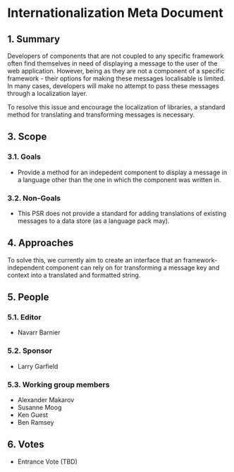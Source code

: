 # Internationalization Meta Document

## 1. Summary

Developers of components that are not coupled to any specific framework often find themselves in need of displaying a message to the user of the web application. However, being as they are not a component of a specific framework - their options for making these messages localisable is limited. In many cases, developers will make no attempt to pass these messages through a localization layer.

To resolve this issue and encourage the localization of libraries, a standard method for translating and transforming messages is necessary.

## 3. Scope

### 3.1. Goals

* Provide a method for an indepedent component to display a message in a language other than the one in which the component was written in.

### 3.2. Non-Goals

* This PSR does not provide a standard for adding translations of existing messages to a data store (as a language pack may).

## 4. Approaches

To solve this, we currently aim to create an interface that an framework-independent component can rely on for transforming a message key and context into a translated and formatted string.

## 5. People

### 5.1. Editor
* Navarr Barnier

### 5.2. Sponsor
* Larry Garfield

### 5.3. Working group members
* Alexander Makarov
* Susanne Moog
* Ken Guest
* Ben Ramsey

## 6. Votes

* Entrance Vote (TBD)
